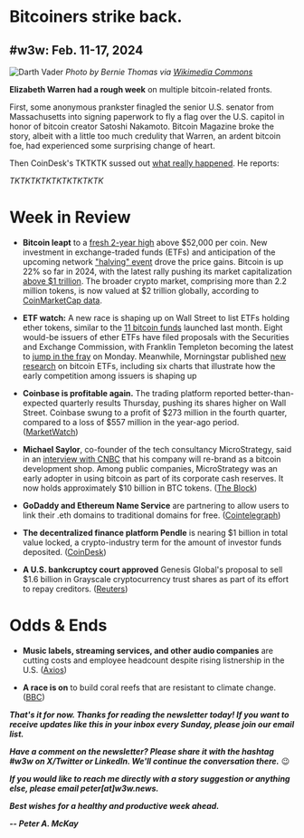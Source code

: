 # Bitcoiners strike back.
## #w3w: Feb. 11-17, 2024

![Darth Vader](https://upload.wikimedia.org/wikipedia/commons/3/32/Star_Wars_-_Darth_Vader.jpg)
*Photo by Bernie Thomas via [Wikimedia Commons](https://commons.wikimedia.org/wiki/File:Star_Wars_-_Darth_Vader.jpg)*

**Elizabeth Warren had a rough week** on multiple bitcoin-related fronts.

First, some anonymous prankster finagled the senior U.S. senator from Massachusetts into signing paperwork to fly a flag over the U.S. capitol in honor of bitcoin creator Satoshi Nakamoto. Bitcoin Magazine broke the story, albeit with a little too much credulity that Warren, an ardent bitcoin foe, had experienced some surprising change of heart. <!-- Add link -->

Then CoinDesk's TKTKTK sussed out [what really happened](). He reports:

*TKTKTKTKTKTKTKTKTK*



<!--

Some related links and notes...

- CoinDesk says flag dedication was due to a prank: https://www.coindesk.com/consensus-magazine/2024/02/16/what-the-warrensatoshi-flag-moment-means/ | https://www.coindesk.com/policy/2024/02/15/did-elizabeth-warren-just-endorse-bitcoin-not-so-fast/

- Boston Globe story on Deaton exploring a run: https://www.bostonglobe.com/2024/02/14/metro/republican-lawyer-eyes-challenge-to-elizabeth-warren/

- Politico coverage of Deaton. They say he's still a longshot: https://www.politico.com/news/2024/02/14/crypto-attorney-weighs-challenging-warren-00141585

- Refer back to her statement on ETF approvals.

- Bitcon Magazine broke the story on flag honoring Satoshi: https://crypto.news/elizabeth-warren-bitcoin-satoshi-nakamoto/

-->

# Week in Review

- **Bitcoin leapt** to a [fresh 2-year high](https://www.coindesk.com/markets/2024/02/16/bitcoins-latest-rally-is-different-as-btc-rises-alongside-us-dollar-and-treasury-yields/) above $52,000 per coin. New investment in exchange-traded funds (ETFs) and anticipation of the upcoming network ["halving" event](https://www.cnn.com/2024/02/13/business/bitcoin-price-surge-halving/index.html) drove the price gains. Bitcoin is up 22% so far in 2024, with the latest rally pushing its market capitalization [above $1 trillion](https://www.cnbc.com/2024/02/14/bitcoin-btc-regains-1-trillion-market-cap-after-price-rise.html). The broader crypto market, comprising more than 2.2 million tokens, is now valued at $2 trillion globally, according to [CoinMarketCap data](https://coinmarketcap.com/charts/).

- **ETF watch:** A new race is shaping up on Wall Street to list ETFs holding ether tokens, similar to the [11 bitcoin funds](https://www.msn.com/en-us/money/markets/a-glimpse-into-11-spot-bitcoin-etfs-set-for-launch-today/ar-AA1mOv9N) launched last month. Eight would-be issuers of ether ETFs have filed proposals with the Securities and Exchange Commission, with Franklin Templeton becoming the latest to [jump in the fray](https://finance.yahoo.com/news/franklin-templeton-files-spot-ethereum-225022386.html) on Monday. Meanwhile, Morningstar published [new research](https://www.morningstar.com/etfs/spot-bitcoin-etfs-trading-debut-6-charts) on bitcoin ETFs, including six charts that illustrate how the early competition among issuers is shaping up

- **Coinbase is profitable again.** The trading platform reported better-than-expected quarterly results Thursday, pushing its shares higher on Wall Street. Coinbase swung to a profit of $273 million in the fourth quarter, compared to a loss of $557 million in the year-ago period. ([MarketWatch](https://www.marketwatch.com/story/coinbases-stock-soars-7-after-crypto-platform-swings-to-profit-34c10af7))

- **Michael Saylor**, co-founder of the tech consultancy MicroStrategy, said in an [interview with CNBC](https://www.youtube.com/watch?v=YYzHK-Ft1-g&pp=ygULc2F5bG9yIGNuYmM%3D) that his company will re-brand as a bitcoin development shop. Among public companies, MicroStrategy was an early adopter in using bitcoin as part of its corporate cash reserves. It now holds approximately $10 billion in BTC tokens. ([The Block](https://www.theblock.co/post/277633/microstrategys-bitcoin-is-worth-more-than-10-billion-as-cryptocurrency-nears-53000))

- **GoDaddy and Ethereum Name Service** are partnering to allow users to link their .eth domains to traditional domains for free. ([Cointelegraph](https://cointelegraph.com/news/godaddy-ens-dns-eth-free-pairing))

- **The decentralized finance platform Pendle** is nearing $1 billion in total value locked, a crypto-industry term for the amount of investor funds deposited. ([CoinDesk](https://www.coindesk.com/markets/2024/02/09/defi-platform-pendle-nears-1b-in-total-value-locked/))

- **A U.S. bankcruptcy court approved** Genesis Global's proposal to sell $1.6 billion in Grayscale cryptocurrency trust shares as part of its effort to repay creditors. ([Reuters](https://www.reuters.com/technology/genesis-gets-court-approval-sell-16-bln-crypto-trust-shares-2024-02-14/))

# Odds & Ends

- **Music labels, streaming services, and other audio companies** are cutting costs and employee headcount despite rising listnership in the U.S. ([Axios](https://www.axios.com/2024/02/12/audio-industry-shrinks-despite-streaming-gains))

- **A race is on** to build coral reefs that are resistant to climate change. ([BBC](https://www.bbc.com/future/article/20240123-the-race-to-build-climate-resilient-coral-reefs))

_**That's it for now. Thanks for reading the newsletter today! If you want to receive updates like this in your inbox every Sunday, please join our email list.**_

_**Have a comment on the newsletter? Please share it with the hashtag #w3w on X/Twitter or LinkedIn. We'll continue the conversation there.**_ 😉

_**If you would like to reach me directly with a story suggestion or anything else, please email peter[at]w3w.news.**_

<!--Move this content to standing editorial policy page on the website.     _**Note: #Web3Weekly content is intended for journalistic purposes only, not as investment advice. Always [DYOR](https://www.urbandictionary.com/define.php?term=DYOR) and consult appropriate financial professionals before making investment decisions.**_ -->

_**Best wishes for a healthy and productive week ahead.**_  

_**-- Peter A. McKay**_  
